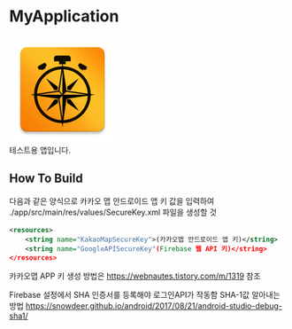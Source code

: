 # MyApplication
![ic_launcher](app/src/main/res/mipmap-xxxhdpi/ic_launcher.png)  
테스트용 앱입니다.
## How To Build
다음과 같은 양식으로 카카오 맵 안드로이드 앱 키 값을 입력하여 ./app/src/main/res/values/SecureKey.xml 파일을 생성할 것
```xml
<resources>
    <string name="KakaoMapSecureKey">(카카오맵 안드로이드 앱 키)</string>
    <string name="GoogleAPISecureKey"(Firebase 웹 API 키)</string>
</resources>
```
카카오맵 APP 키 생성 방법은 https://webnautes.tistory.com/m/1319 참조

Firebase 설정에서 SHA 인증서를 등록해야 로그인API가 작동함
SHA-1값 알아내는 방법 https://snowdeer.github.io/android/2017/08/21/android-studio-debug-sha1/
